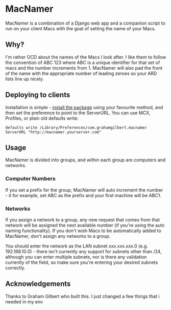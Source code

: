 # MacNamer
MacNamer is a combination of a Django web app and a companion script to run on your client Macs with the goal of setting the name of your Macs.

## Why?
I'm rather OCD about the names of the Macs I look after. I like them to follow the convention of ABC 123 where ABC is a unique identifier for that set of macs and the number increments from 1. MacNamer will also pad the front of the name with the appropriate number of leading zeroes so your ARD lists line up nicely.

## Deploying to clients
Installation is simple - [install the package](https://github.com/nielshojen/macnamer/releases) using your favourite method, and then set the preference to point to the ServerURL. You can use MCX, Profiles, or plain old defaults write:

	defaults write /Library/Preferences/com.grahamgilbert.macnamer ServerURL "http://macnamer.yourserver.com"

## Usage
MacNamer is divided into groups, and within each group are computers and networks. 

### Computer Numbers
If you set a prefix for the group, MacNamer will auto increment the number - it for example, set ABC as the prefix and your first machine will be ABC1.

### Networks
If you assign a network to a group, any new request that comes from that network will be assigned the next available number (if you're using the auto naming functionality). If you don't wish Macs to be automatically added to MacNamer, don't assign any networks to a group.

You should enter the network as the LAN subnet xxx.xxx.xxx.0 (e.g. 192.168.10.0) - there isn't currently any support for subnets other than /24, although you can enter multiple subnets, nor is there any validation currently of the field, so make sure you're entering your desired subnets correctly.

## Acknowledgements
Thanks to Graham Gilbert who built this. I just changed a few things that i needed in my env